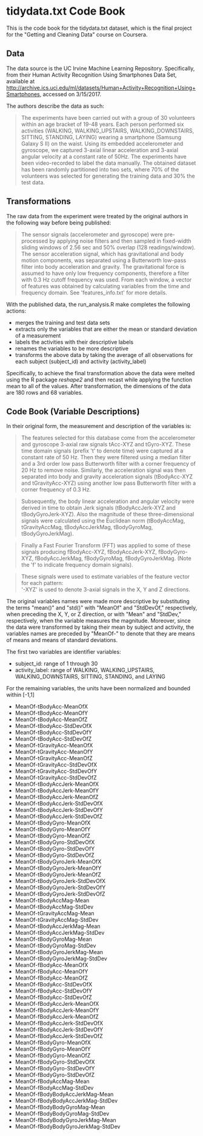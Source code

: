 tidydata.txt Code Book
===================
This is the code book for the tidydata.txt dataset, which is the final project for the "Getting and Cleaning Data" course on Coursera.

Data
-----
The data source is the UC Irvine Machine Learning Repository. Specifically, from their Human Activity Recognition Using Smartphones Data Set, available at http://archive.ics.uci.edu/ml/datasets/Human+Activity+Recognition+Using+Smartphones, accessed on 3/15/2017.

The authors describe the data as such:
>The experiments have been carried out with a group of 30 volunteers within an age bracket of 19-48 years. Each person performed six activities (WALKING, WALKING_UPSTAIRS, WALKING_DOWNSTAIRS, SITTING, STANDING, LAYING) wearing a smartphone (Samsung Galaxy S II) on the waist. Using its embedded accelerometer and gyroscope, we captured 3-axial linear acceleration and 3-axial angular velocity at a constant rate of 50Hz. The experiments have been video-recorded to label the data manually. The obtained dataset has been randomly partitioned into two sets, where 70% of the volunteers was selected for generating the training data and 30% the test data. 

Transformations
-----
The raw data from the experiment were treated by the original authors in the following way before being published:
>The sensor signals (accelerometer and gyroscope) were pre-processed by applying noise filters and then sampled in fixed-width sliding windows of 2.56 sec and 50% overlap (128 readings/window). The sensor acceleration signal, which has gravitational and body motion components, was separated using a Butterworth low-pass filter into body acceleration and gravity. The gravitational force is assumed to have only low frequency components, therefore a filter with 0.3 Hz cutoff frequency was used. From each window, a vector of features was obtained by calculating variables from the time and frequency domain. See 'features_info.txt' for more details. 

With the published data, the run_analysis.R make completes the following actions:
- merges the training and test data sets
- extracts only the variables that are either the mean or standard deviation of a measurement
- labels the activities with their descriptive labels
- renames the variables to be more descriptive
- transforms the above data by taking the average of all observations for each subject (subject_id) and activity (activity_label)

Specifically, to achieve the final transformation above the data were melted using the R package *reshape2* and then recast while applying the function mean to all of the values. After transformation, the dimensions of the data are 180 rows and 68 variables.

Code Book (Variable Descriptions)
-----
In their original form, the measurement and description of the variables is:
>The features selected for this database come from the accelerometer and gyroscope 3-axial raw signals tAcc-XYZ and tGyro-XYZ. These time domain signals (prefix 't' to denote time) were captured at a constant rate of 50 Hz. Then they were filtered using a median filter and a 3rd order low pass Butterworth filter with a corner frequency of 20 Hz to remove noise. Similarly, the acceleration signal was then separated into body and gravity acceleration signals (tBodyAcc-XYZ and tGravityAcc-XYZ) using another low pass Butterworth filter with a corner frequency of 0.3 Hz. 

>Subsequently, the body linear acceleration and angular velocity were derived in time to obtain Jerk signals (tBodyAccJerk-XYZ and tBodyGyroJerk-XYZ). Also the magnitude of these three-dimensional signals were calculated using the Euclidean norm (tBodyAccMag, tGravityAccMag, tBodyAccJerkMag, tBodyGyroMag, tBodyGyroJerkMag). 

>Finally a Fast Fourier Transform (FFT) was applied to some of these signals producing fBodyAcc-XYZ, fBodyAccJerk-XYZ, fBodyGyro-XYZ, fBodyAccJerkMag, fBodyGyroMag, fBodyGyroJerkMag. (Note the 'f' to indicate frequency domain signals). 

>These signals were used to estimate variables of the feature vector for each pattern:  
'-XYZ' is used to denote 3-axial signals in the X, Y and Z directions.

The original variables names were made more descriptive by substituting the terms "mean()" and "std()" with "MeanOf" and "StdDevOf," respectively, when preceding the X, Y, or Z direction, or with "Mean" and "StdDev," respectively, when the variable measures the magnitude. Moreover, since the data were transformed by taking their mean by subject and activity, the variables names are preceded by "MeanOf-" to denote that they are means of means and means of standard deviations.

The first two variables are identifier variables:
-  subject_id: range of 1 through 30
-  activity_label: range of WALKING, WALKING_UPSTAIRS, WALKING_DOWNSTAIRS, SITTING, STANDING, and LAYING

For the remaining variables, the units have been normalized and bounded within [-1,1]
-  MeanOf-tBodyAcc-MeanOfX
-  MeanOf-tBodyAcc-MeanOfY
-  MeanOf-tBodyAcc-MeanOfZ
-  MeanOf-tBodyAcc-StdDevOfX
-  MeanOf-tBodyAcc-StdDevOfY
-  MeanOf-tBodyAcc-StdDevOfZ
-  MeanOf-tGravityAcc-MeanOfX
-  MeanOf-tGravityAcc-MeanOfY
-  MeanOf-tGravityAcc-MeanOfZ
-  MeanOf-tGravityAcc-StdDevOfX
-  MeanOf-tGravityAcc-StdDevOfY
-  MeanOf-tGravityAcc-StdDevOfZ
-  MeanOf-tBodyAccJerk-MeanOfX
-  MeanOf-tBodyAccJerk-MeanOfY
-  MeanOf-tBodyAccJerk-MeanOfZ
-  MeanOf-tBodyAccJerk-StdDevOfX
-  MeanOf-tBodyAccJerk-StdDevOfY
-  MeanOf-tBodyAccJerk-StdDevOfZ
-  MeanOf-tBodyGyro-MeanOfX
-  MeanOf-tBodyGyro-MeanOfY
-  MeanOf-tBodyGyro-MeanOfZ
-  MeanOf-tBodyGyro-StdDevOfX
-  MeanOf-tBodyGyro-StdDevOfY
-  MeanOf-tBodyGyro-StdDevOfZ
-  MeanOf-tBodyGyroJerk-MeanOfX
-  MeanOf-tBodyGyroJerk-MeanOfY
-  MeanOf-tBodyGyroJerk-MeanOfZ
-  MeanOf-tBodyGyroJerk-StdDevOfX
-  MeanOf-tBodyGyroJerk-StdDevOfY
-  MeanOf-tBodyGyroJerk-StdDevOfZ
-  MeanOf-tBodyAccMag-Mean
-  MeanOf-tBodyAccMag-StdDev
-  MeanOf-tGravityAccMag-Mean
-  MeanOf-tGravityAccMag-StdDev
-  MeanOf-tBodyAccJerkMag-Mean
-  MeanOf-tBodyAccJerkMag-StdDev
-  MeanOf-tBodyGyroMag-Mean
-  MeanOf-tBodyGyroMag-StdDev
-  MeanOf-tBodyGyroJerkMag-Mean
-  MeanOf-tBodyGyroJerkMag-StdDev
-  MeanOf-fBodyAcc-MeanOfX
-  MeanOf-fBodyAcc-MeanOfY
-  MeanOf-fBodyAcc-MeanOfZ
-  MeanOf-fBodyAcc-StdDevOfX
-  MeanOf-fBodyAcc-StdDevOfY
-  MeanOf-fBodyAcc-StdDevOfZ
-  MeanOf-fBodyAccJerk-MeanOfX
-  MeanOf-fBodyAccJerk-MeanOfY
-  MeanOf-fBodyAccJerk-MeanOfZ
-  MeanOf-fBodyAccJerk-StdDevOfX
-  MeanOf-fBodyAccJerk-StdDevOfY
-  MeanOf-fBodyAccJerk-StdDevOfZ
-  MeanOf-fBodyGyro-MeanOfX
-  MeanOf-fBodyGyro-MeanOfY
-  MeanOf-fBodyGyro-MeanOfZ
-  MeanOf-fBodyGyro-StdDevOfX
-  MeanOf-fBodyGyro-StdDevOfY
-  MeanOf-fBodyGyro-StdDevOfZ
-  MeanOf-fBodyAccMag-Mean
-  MeanOf-fBodyAccMag-StdDev
-  MeanOf-fBodyBodyAccJerkMag-Mean
-  MeanOf-fBodyBodyAccJerkMag-StdDev
-  MeanOf-fBodyBodyGyroMag-Mean
-  MeanOf-fBodyBodyGyroMag-StdDev
-  MeanOf-fBodyBodyGyroJerkMag-Mean
-  MeanOf-fBodyBodyGyroJerkMag-StdDev
